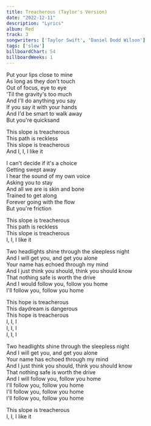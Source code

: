```yaml
---
title: Treacherous (Taylor's Version)
date: "2022-12-11"
description: "Lyrics"
album: Red
track: 3
songwriters: ['Taylor Swift', 'Daniel Dodd Wilson']
tags: ['slow']
billboardChart: 54
billboardWeeks: 1
---
```

<p className="verse-one">
Put your lips close to mine <br />
As long as they don't touch <br />
Out of focus, eye to eye <br />
'Til the gravity's too much <br />
And I'll do anything you say <br />
If you say it with your hands <br />
And I'd be smart to walk away <br />
But you're quicksand <br />
</p>
<p className="chorus">
This slope is treacherous <br />
This path is reckless <br />
This slope is treacherous <br />
And I, I, I like it <br />
</p>
<p className="verse-two">
I can't decide if it's a choice <br />
Getting swept away <br />
I hear the sound of my own voice <br />
Asking you to stay <br />
And all we are is skin and bone <br />
Trained to get along <br />
Forever going with the flow <br />
But you're friction <br />
</p>
<p className="chorus">
This slope is treacherous <br />
This path is reckless <br />
This slope is treacherous <br />
I, I, I like it <br />
</p>
<p className="bridge">
Two headlights shine through the sleepless night <br />
And I will get you, and get you alone <br />
Your name has echoed through my mind <br />
And I just think you should, think you should know <br />
That nothing safe is worth the drive <br />
And I would follow you, follow you home <br />
I'll follow you, follow you home <br />
</p>
<p className="chorus">
This hope is treacherous <br />
This daydream is dangerous <br />
This hope is treacherous <br />
I, I, I <br />
I, I, I <br />
I, I, I <br />
</p>
<p className="bridge">
Two headlights shine through the sleepless night <br />
And I will get you, and get you alone <br />
Your name has echoed through my mind <br />
And I just think you should, think you should know <br />
That nothing safe is worth the drive <br />
And I will follow you, follow you home <br />
I'll follow you, follow you home <br />
I'll follow you, follow you home <br />
I'll follow you, follow you home <br />
</p>
<p className="outro">
This slope is treacherous <br />
I, I, I like it <br />
</p>